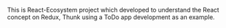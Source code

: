 This is React-Ecosystem project which developed to understand the React concept on Redux, Thunk using a ToDo app development as an example.
